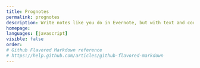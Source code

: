 ```yaml
---
title: Prognotes
permalink: prognotes
description: Write notes like you do in Evernote, but with text and code side by side, like annotated source. First backbone.js app.
homepage:
languages: [javascript]
visible: false
order:
# Github Flavored Markdown reference
# https://help.github.com/articles/github-flavored-markdown
---
```

